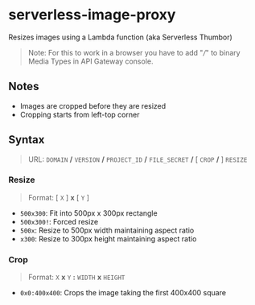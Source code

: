 # serverless-image-proxy
Resizes images using a Lambda function (aka Serverless Thumbor)

> Note: For this to work in a browser you have to add "*/*" to binary Media Types in API Gateway console.

## Notes

* Images are cropped before they are resized
* Cropping starts from left-top corner

## Syntax

> URL: `DOMAIN` **/** `VERSION` **/** `PROJECT_ID` **/** `FILE_SECRET` **/** [ `CROP` **/** ] `RESIZE`

### Resize

> Format: [ `X` ] **x** [ `Y` ]

* `500x300`: Fit into 500px x 300px rectangle
* `500x300!`: Forced resize
* `500x`: Resize to 500px width maintaining aspect ratio
* `x300`: Resize to 300px height maintaining aspect ratio
	
### Crop

> Format: `X` **x** `Y` **:** `WIDTH` **x** `HEIGHT`

* `0x0:400x400`: Crops the image taking the first 400x400 square
